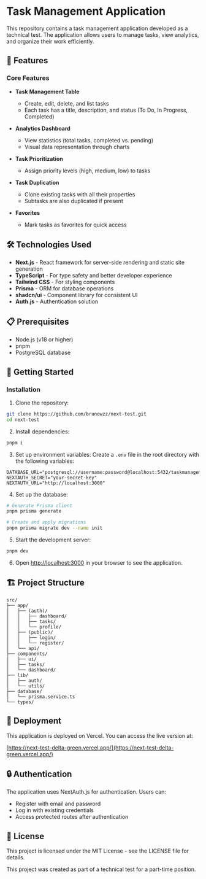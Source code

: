 # Task Management Application

This repository contains a task management application developed as a technical
test. The application allows users to manage tasks, view analytics, and organize
their work efficiently.

## 🚀 Features

### Core Features

- **Task Management Table**

    - Create, edit, delete, and list tasks
    - Each task has a title, description, and status (To Do, In Progress,
      Completed)

- **Analytics Dashboard**

    - View statistics (total tasks, completed vs. pending)
    - Visual data representation through charts

- **Task Prioritization**

    - Assign priority levels (high, medium, low) to tasks

- **Task Duplication**

    - Clone existing tasks with all their properties
    - Subtasks are also duplicated if present

- **Favorites**
    - Mark tasks as favorites for quick access

## 🛠️ Technologies Used

- **Next.js** - React framework for server-side rendering and static site
  generation
- **TypeScript** - For type safety and better developer experience
- **Tailwind CSS** - For styling components
- **Prisma** - ORM for database operations
- **shadcn/ui** - Component library for consistent UI
- **Auth.js** - Authentication solution

## 📋 Prerequisites

- Node.js (v18 or higher)
- pnpm
- PostgreSQL database

## 🚀 Getting Started

### Installation

1. Clone the repository:

```bash
git clone https://github.com/brunowzz/next-test.git
cd next-test
```

2. Install dependencies:

```bash
pnpm i
```

3. Set up environment variables: Create a `.env` file in the root directory with
   the following variables:

```
DATABASE_URL="postgresql://username:password@localhost:5432/taskmanagement"
NEXTAUTH_SECRET="your-secret-key"
NEXTAUTH_URL="http://localhost:3000"
```

4. Set up the database:

```bash
# Generate Prisma client
pnpm prisma generate

# Create and apply migrations
pnpm prisma migrate dev --name init
```

5. Start the development server:

```bash
pnpm dev
```

6. Open [http://localhost:3000](http://localhost:3000) in your browser to see
   the application.

## 🏗️ Project Structure

```
src/
├── app/
│   ├── (auth)/
│   │   ├── dashboard/
│   │   ├── tasks/
│   │   └── profile/
│   ├── (public)/
│   │   ├── login/
│   │   └── register/
│   └── api/
├── components/
│   ├── ui/
│   ├── tasks/
│   └── dashboard/
├── lib/
│   ├── auth/
│   └── utils/
├── database/
│   └── prisma.service.ts
└── types/
```

## 🚢 Deployment

This application is deployed on Vercel. You can access the live version at:

[https://next-test-delta-green.vercel.app/](https://next-test-delta-green.vercel.app/)

## 🔒 Authentication

The application uses NextAuth.js for authentication. Users can:

- Register with email and password
- Log in with existing credentials
- Access protected routes after authentication

## 📄 License

This project is licensed under the MIT License - see the LICENSE file for
details.

This project was created as part of a technical test for a part-time position.
